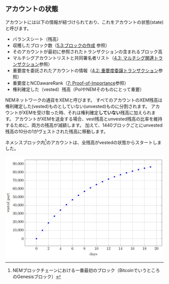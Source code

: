 ## アカウントの状態

アカウントには以下の情報が紐づけられており、これをアカウントの状態(state)と呼びます。

* バランスシート（残高）
* 収穫したブロック数（[5.3:ブロックの作成](Blockchain/5.3.md) 参照）
* そのアカウントが最初に参照されたトランザクションの含まれるブロック高
* マルチシグアカウントリストと共同署名者リスト（[4.3: マルチシグ関連トランザクション](Transactions/4.3.md)参照）
* 重要度を委託されたアカウントの情報（[4.2: 重要度委譲トランザクション](Transactions/4.2.md)参照）
* 重要度とNCDawareRank（[7: Proof-of-Importance](PoI/7_PoI.md)参照）
* 権利確定した（vested）残高（PoIやNEMそのものにとって重要）

NEMネットワークの通貨をXEMと呼びます。
すべてのアカウントのXEM残高は権利確定した(vested)ものとしていない(unvested)ものに分割されます。
アカウントがXEMを受け取った時、それは権利確定**していない**残高に加えられます。
アカウントがXEMを送金する場合、vest残高とunvested残高の比率を維持するために、両方の残高が減額します。
加えて、1440ブロックごとにunvested残高の10分の1がヴェストされた残高に移動します。

ネメシスブロック内[^2]のアカウントは、全残高がvestedの状態からスタートしました。

<img src="/images/Figure2_1.jpg">

[^2]: NEMブロックチェーンにおける一番最初のブロック（BitcoinでいうところのGenesisブロック）
